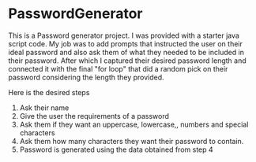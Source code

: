 # PasswordGenerator
This is a Password generator project. I was provided with a starter java script code. 
My job was to add prompts that instructed the user on their ideal password and also ask them of what they needed to be included in their password. After which I captured their desired password length and connected it with the final "for loop" that did a random pick on their password considering the length they provided.

Here is the desired steps
1. Ask their name
2. Give the user the requirements of a password
3. Ask them if they want an uppercase, lowercase,, numbers and special characters
4. Ask them how many characters they want their password to contain.
5. Password is generated using the data obtained from step 4
